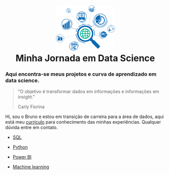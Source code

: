 <h1 align="center"><a href="(https://www.datascience-pm.com/data-analyst-vs-data-scientist/)"> <img src="https://github.com/brunucoelho/Jornada-Data_analytics/blob/main/logo_datascience.png?raw=true" alt="Img data analytic" width="185"/></a> <br />Minha Jornada em Data Science </h1>

### Aqui encontra-se meus projetos e curva de aprendizado em data science.


> <p>"O objetivo é transformar dados em informações e informações em insight."</p> <p>Carly Fiorina</p>

Hi, sou o Bruno e estou em transição de carreira para a área de dados, aqui está meu [currículo](https://brunucoelho.github.io/Jornada-Data_analytics/) para conhecimento das minhas experiências. Qualquer dúvida entre em contato.


* [SQL](https://github.com/brunucoelho/Jornada-Data_analytics)

* [Python](https://github.com/brunucoelho/Jornada-Data_analytics/tree/main/Python)

* [Power BI](https://github.com/brunucoelho/Jornada-Data_analytics/tree/main/Power%20Bi)

* [Machine learning](https://github.com/brunucoelho/Jornada-Data_analytics)


